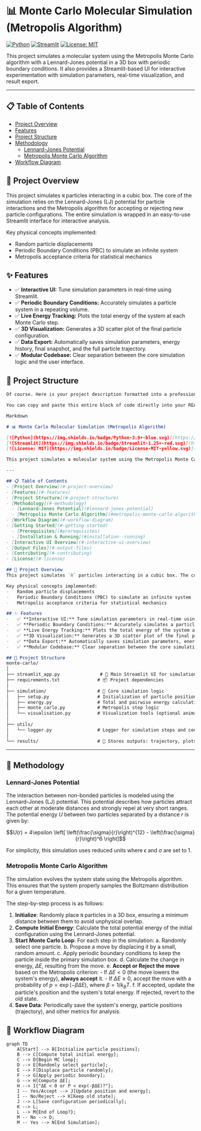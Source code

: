 # 📊 Monte Carlo Molecular Simulation (Metropolis Algorithm)

[![Python](https://img.shields.io/badge/Python-3.9+-blue.svg)](https://www.python.org/downloads/)
[![Streamlit](https://img.shields.io/badge/Streamlit-1.25+-red.svg)](https://streamlit.io)
[![License: MIT](https://img.shields.io/badge/License-MIT-yellow.svg)](https://opensource.org/licenses/MIT)

This project simulates a molecular system using the Metropolis Monte Carlo algorithm with a Lennard-Jones potential in a 3D box with periodic boundary conditions. It also provides a Streamlit-based UI for interactive experimentation with simulation parameters, real-time visualization, and result export.

---

## 📋 Table of Contents
- [Project Overview](#-project-overview)
- [Features](#-features)
- [Project Structure](#-project-structure)
- [Methodology](#-methodology)
  - [Lennard-Jones Potential](#lennard-jones-potential)
  - [Metropolis Monte Carlo Algorithm](#metropolis-monte-carlo-algorithm)
- [Workflow Diagram](#-workflow-diagram)

## 🔭 Project Overview
This project simulates `N` particles interacting in a cubic box. The core of the simulation relies on the Lennard-Jones (LJ) potential for particle interactions and the Metropolis algorithm for accepting or rejecting new particle configurations. The entire simulation is wrapped in an easy-to-use Streamlit interface for interactive analysis.

Key physical concepts implemented:
-   Random particle displacements
-   Periodic Boundary Conditions (PBC) to simulate an infinite system
-   Metropolis acceptance criteria for statistical mechanics

## ✨ Features
-   ✅ **Interactive UI:** Tune simulation parameters in real-time using Streamlit.
-   ✅ **Periodic Boundary Conditions:** Accurately simulates a particle system in a repeating volume.
-   ✅ **Live Energy Tracking:** Plots the total energy of the system at each Monte Carlo step.
-   ✅ **3D Visualization:** Generates a 3D scatter plot of the final particle configuration.
-   ✅ **Data Export:** Automatically saves simulation parameters, energy history, final snapshot, and the full particle trajectory.
-   ✅ **Modular Codebase:** Clear separation between the core simulation logic and the user interface.

## 📁 Project Structure
```markdown
Of course. Here is your project description formatted into a professional and polished README.md file. I've organized the sections, added appropriate Markdown formatting for code, lists, and diagrams, and included badges for a finished look.

You can copy and paste this entire block of code directly into your README.md file.

Markdown

# 📊 Monte Carlo Molecular Simulation (Metropolis Algorithm)

[![Python](https://img.shields.io/badge/Python-3.9+-blue.svg)](https://www.python.org/downloads/)
[![Streamlit](https://img.shields.io/badge/Streamlit-1.25+-red.svg)](https://streamlit.io)
[![License: MIT](https://img.shields.io/badge/License-MIT-yellow.svg)](https://opensource.org/licenses/MIT)

This project simulates a molecular system using the Metropolis Monte Carlo algorithm with a Lennard-Jones potential in a 3D box with periodic boundary conditions. It also provides a Streamlit-based UI for interactive experimentation with simulation parameters, real-time visualization, and result export.

---

## 📋 Table of Contents
- [Project Overview](#-project-overview)
- [Features](#-features)
- [Project Structure](#-project-structure)
- [Methodology](#-methodology)
  - [Lennard-Jones Potential](#lennard-jones-potential)
  - [Metropolis Monte Carlo Algorithm](#metropolis-monte-carlo-algorithm)
- [Workflow Diagram](#-workflow-diagram)
- [Getting Started](#-getting-started)
  - [Prerequisites](#prerequisites)
  - [Installation & Running](#installation--running)
- [Interactive UI Overview](#-interactive-ui-overview)
- [Output Files](#-output-files)
- [Contributing](#-contributing)
- [License](#-license)

## 🔭 Project Overview
This project simulates `N` particles interacting in a cubic box. The core of the simulation relies on the Lennard-Jones (LJ) potential for particle interactions and the Metropolis algorithm for accepting or rejecting new particle configurations. The entire simulation is wrapped in an easy-to-use Streamlit interface for interactive analysis.

Key physical concepts implemented:
-   Random particle displacements
-   Periodic Boundary Conditions (PBC) to simulate an infinite system
-   Metropolis acceptance criteria for statistical mechanics

## ✨ Features
-   ✅ **Interactive UI:** Tune simulation parameters in real-time using Streamlit.
-   ✅ **Periodic Boundary Conditions:** Accurately simulates a particle system in a repeating volume.
-   ✅ **Live Energy Tracking:** Plots the total energy of the system at each Monte Carlo step.
-   ✅ **3D Visualization:** Generates a 3D scatter plot of the final particle configuration.
-   ✅ **Data Export:** Automatically saves simulation parameters, energy history, final snapshot, and the full particle trajectory.
-   ✅ **Modular Codebase:** Clear separation between the core simulation logic and the user interface.

## 📁 Project Structure
monte-carlo/
│
├── streamlit_app.py               # 🔷 Main Streamlit UI for simulation
├── requirements.txt              # 📦 Project dependencies
│
├── simulation/                   # 🧠 Core simulation logic
│   ├── setup.py                  # Initialization of particle positions
│   ├── energy.py                 # Total and pairwise energy calculations
│   ├── monte_carlo.py            # Metropolis step logic
│   └── visualisation.py          # Visualization tools (optional animated trajectory)
│
├── utils/
│   └── logger.py                 # Logger for simulation steps and config
│
└── results/                      # 📂 Stores outputs: trajectory, plots, logs, config
```
---
## 🔬 Methodology

### Lennard-Jones Potential
The interaction between non-bonded particles is modeled using the Lennard-Jones (LJ) potential. This potential describes how particles attract each other at moderate distances and strongly repel at very short ranges. The potential energy $U$ between two particles separated by a distance $r$ is given by:

$$U(r) = 4\epsilon \left[ \left(\frac{\sigma}{r}\right)^{12} - \left(\frac{\sigma}{r}\right)^6 \right]$$

For simplicity, this simulation uses reduced units where $\epsilon$ and $\sigma$ are set to 1.

### Metropolis Monte Carlo Algorithm
The simulation evolves the system state using the Metropolis algorithm. This ensures that the system properly samples the Boltzmann distribution for a given temperature.

The step-by-step process is as follows:
1.  **Initialize**: Randomly place `N` particles in a 3D box, ensuring a minimum distance between them to avoid unphysical overlap.
2.  **Compute Initial Energy**: Calculate the total potential energy of the initial configuration using the Lennard-Jones potential.
3.  **Start Monte Carlo Loop**: For each step in the simulation:
    a. Randomly select one particle.
    b. Propose a move by displacing it by a small, random amount.
    c. Apply periodic boundary conditions to keep the particle inside the primary simulation box.
    d. Calculate the change in energy, $\Delta E$, resulting from the move.
    e. **Accept or Reject the move** based on the Metropolis criterion:
        - If $\Delta E < 0$ (the move lowers the system's energy), **always accept** it.
        - If $\Delta E \ge 0$, accept the move with a probability of $p = \exp(-\beta \Delta E)$, where $\beta = 1/k_B T$.
    f. If accepted, update the particle's position and the system's total energy. If rejected, revert to the old state.
4.  **Save Data**: Periodically save the system's energy, particle positions (trajectory), and other metrics for analysis.


## 🧭 Workflow Diagram
```mermaid
graph TD
    A[Start] --> B[Initialize particle positions];
    B --> C[Compute total initial energy];
    C --> D{Begin MC loop};
    D --> E[Randomly select particle];
    E --> F[Displace particle randomly];
    F --> G[Apply periodic boundary];
    G --> H[Compute ΔE];
    H --> I{"ΔE < 0 or P < exp(-βΔE)?"};
    I -- Yes/Accept --> J[Update position and energy];
    I -- No/Reject --> K[Keep old state];
    J --> L[Save configuration periodically];
    K --> L;
    L --> M{End of Loop?};
    M -- No --> D;
    M -- Yes --> N[End Simulation];
```